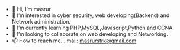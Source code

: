 - 👋 Hi, I’m masrur
- 👀 I’m interested in cyber security, web developing(Backend) and Network administration.
- 🌱 I’m currently learning PHP,MySQL,Javascript,Python and CCNA.
- 💞️ I’m looking to collaborate on web developing and Networking.
- 📫 How to reach me...  mail: masrurstrk@gmail.com

<!---
masrur4/masrur4 is a ✨ special ✨ repository because its `README.md` (this file) appears on your GitHub profile.
You can click the Preview link to take a look at your changes.
--->
